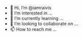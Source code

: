- 👋 Hi, I’m @iamraivis
- 👀 I’m interested in ...
- 🌱 I’m currently learning ...
- 💞️ I’m looking to collaborate on ...
- 📫 How to reach me ...

<!---
iamraivis/iamraivis is a ✨ special ✨ repository because its `README.md` (this file) appears on your GitHub profile.
You can click the Preview link to take a look at your changes.
--->
